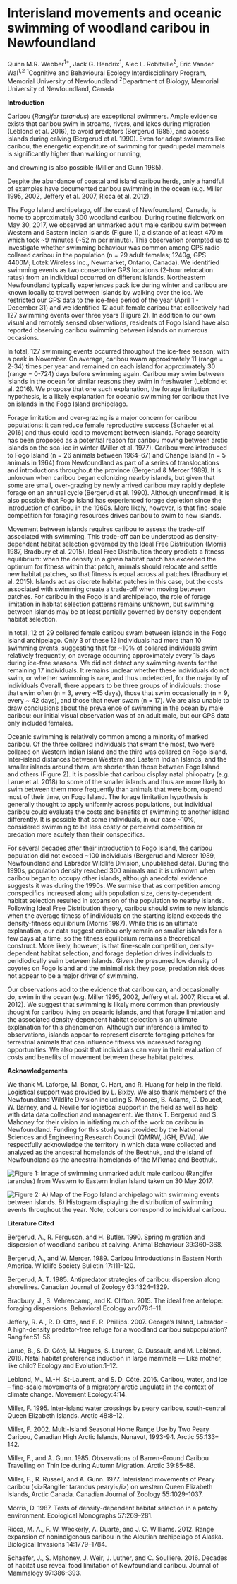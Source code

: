 Interisland movements and oceanic swimming of woodland caribou in
Newfoundland
================
Quinn M.R. Webber<sup>1\*</sup>, Jack G. Hendrix<sup>1</sup>, Alec L.
Robitaille<sup>2</sup>, Eric Vander Wal<sup>1,2</sup>
<sup>1</sup>Cognitive and Behavioural Ecology Interdisciplinary Program,
Memorial University of Newfoundland <sup>2</sup>Department of Biology,
Memorial University of Newfoundland, Canada

**Introduction**

Caribou (*Rangifer tarandus*) are exceptional swimmers. Ample evidence
exists that caribou swim in streams, rivers, and lakes during migration
(Leblond et al. 2016), to avoid predators (Bergerud 1985), and access
islands during calving (Bergerud et al. 1990). Even for adept swimmers
like caribou, the energetic expenditure of swimming for quadrupedal
mammals is significantly higher than walking or running,
<!--[@Fish1993]--> and drowning is also possible (Miller and Gunn 1985).
Despite the abundance of coastal and island caribou herds, only a
handful of examples have documented caribou swimming in the ocean (e.g.
Miller 1995, 2002, Jeffery et al. 2007, Ricca et al. 2012).

The Fogo Island archipelago, off the coast of Newfoundland, Canada, is
home to approximately 300 woodland caribou. During routine fieldwork on
May 30, 2017, we observed an unmarked adult male caribou swim between
Western and Eastern Indian Islands (Figure 1), a distance of at least
470 m which took ~9 minutes (~52 m per minute). This observation
prompted us to investigate whether swimming behaviour was common among
GPS radio-collared caribou in the population (n = 29 adult females;
1240g, GPS 4400M; Lotek Wireless Inc., Newmarket, Ontario, Canada). We
identified swimming events as two consecutive GPS locations (2-hour
relocation rates) from an individual occurred on different islands.
Northeastern Newfoundland typically experiences pack ice during winter
and caribou are known locally to travel between islands by walking over
the ice. We restricted our GPS data to the ice-free period of the year
(April 1 - December 31) and we identified 12 adult female caribou that
collectively had 127 swimming events over three years (Figure 2). In
addition to our own visual and remotely sensed observations, residents
of Fogo Island have also reported observing caribou swimming between
islands on numerous occasions.

<!-- add numbers in here -->

In total, 127 swimming events occurred throughout the ice-free season,
with a peak in November. On average, caribou swam approximately 11
(range = 2-34) times per year and remained on each island for
approximately 30 (range = 0-724) days before swimming again. Caribou may
swim between islands in the ocean for similar reasons they swim in
freshwater (Leblond et al. 2016). We propose that one such explanation,
the forage limitation hypothesis, is a likely explanation for oceanic
swimming for caribou that live on islands in the Fogo Island
archipelago. <!--Is it better
to just state our results here, or give this sort of teaser? Initially I had "86
events by 3 individuals" here, but then we ignore that for a couple paragraphs
of context before getting back into it... which seemed weird
QW: I agree. I've added some Fogo context-->

Forage limitation and over-grazing is a major concern for caribou
populations: it can reduce female reproductive success (Schaefer et al.
2016) and thus could lead to movement between islands. Forage scarcity
has been proposed as a potential reason for caribou moving between
arctic islands on the sea-ice in winter (Miller et al. 1977). Caribou
were introduced to Fogo Island (n = 26 animals between 1964–67) and
Change Island (n = 5 animals in 1964) from Newfoundland as part of a
series of translocations and introductions throughout the province
(Bergerud & Mercer 1989). It is unknown when caribou began colonizing
nearby islands, but given that some are small, over-grazing by newly
arrived caribou may rapidly deplete forage on an annual cycle (Bergerud
et al. 1990). Although unconfirmed, it is also possible that Fogo Island
has experienced forage depletion since the introduction of caribou in
the 1960s. More likely, however, is that fine-scale competition for
foraging resources drives caribou to swim to new islands.

Movement between islands requires caribou to assess the trade-off
associated with swimming. This trade-off can be understood as
density-dependent habitat selection governed by the Ideal Free
Distribution (Morris 1987, Bradbury et al. 2015). Ideal Free
Distribution theory predicts a fitness equilibrium: when the density in
a given habitat patch has exceeded the optimum for fitness within that
patch, animals should relocate and settle new habitat patches, so that
fitness is equal across all patches (Bradbury et al. 2015). Islands act
as discrete habitat patches in this case, but the costs associated with
swimming create a trade-off when moving between patches. For caribou in
the Fogo Island archipelago, the role of forage limitation in habitat
selection patterns remains unknown, but swimming between islands may be
at least partially governed by density-dependent habitat selection.

In total, 12 of 29 collared female caribou swam between islands in the
Fogo Island archipelago. Only 3 of these 12 individuals had more than 10
swimming events, suggesting that for ~10% of collared individuals swim
relatively frequently, on average occurring approximately every 15 days
during ice-free seasons. We did not detect any swimming events for the
remaining 17 individuals. It remains unclear whether these individuals
do not swim, or whether swimming is rare, and thus undetected, for the
majority of individuals Overall, there appears to be three groups of
individuals: those that swim often (n = 3, every ~15 days), those that
swim occasionally (n = 9, every ~ 42 days), and those that never swam (n
= 17). We are also unable to draw conclusions about the prevalence of
swimming in the ocean by male caribou: our initial visual observation
was of an adult male, but our GPS data only included
females.

<!-- "During the winter, when individuals could theoretically move between islands more easily by walking across ice, XX individuals were observed moving between islands. YY [(a) majority, (b) minority] of these were not detected swimming during the ice-free season and only moved between islands overwinter. This suggests that [(a) moving between islands is a relatively consistent behaviour within individuals, where some caribou refrain from both swimming and walking over ice] / [(b) caribou who avoided swimming between islands would still take advantage of the benefits provided by these patches, but only when travelling to them was less risky and costly] -->

<!-- QW: I'm not sure we need to say the below.. 
JGH - yeah, it's pretty extra I guess. I'm not really a fan of the above para either, it's not very convincing and doesn't add much
It is theoretically possible that these other
females moved rapidly back and forth between islands within the 2 hour fix rate
of our GPS collars, which we would be unable to detect. We consider this highly
unlikely given the range of residency times for caribou on any given island (min
- max: XX - XX). <!--double check-->

<!-- What is the typical residency time? Is this a true statement or am I just making this up? QW: this is something we will look into, I think. -->

Oceanic swimming is relatively common among a minority of marked
caribou. Of the three collared individuals that swam the most, two were
collared on Western Indian Island and the third was collared on Fogo
Island. Inter-island distances between Western and Eastern Indian
Islands, and the smaller islands around them, are shorter than those
between Fogo Island and others (Figure 2). It is possible that caribou
display natal philopatry (e.g. Larue et al. 2018) to some of the smaller
islands and thus are more likely to swim between them more frequently
than animals that were born, ospend most of their time, on Fogo Island.
The forage limitation hypothesis is generally thought to apply uniformly
across populations, but individual caribou could evaluate the costs and
benefits of swimming to another island differently. It is possible that
some individuals, in our case ~10%, considered swimming to be less
costly or perceived competition or predation more acutely than their
conspecifics.

For several decades after their introduction to Fogo Island, the caribou
population did not exceed ~100 individuals (Bergerud and Mercer 1989,
Newfoundland and Labrador Wildlife Division, unpublished data). During
the 1990s, population density reached 300 animals and it is unknown when
caribou began to occupy other islands, although anecdotal evidence
suggests it was during the 1990s. We surmise that as competition among
conspecifics increased along with population size, density-dependent
habitat selection resulted in expansion of the population to nearby
islands. Following Ideal Free Distribution theory, caribou should swim
to new islands when the average fitness of individuals on the starting
island exceeds the density-fitness equilibrium (Morris 1987). While this
is an ultimate explanation, our data suggest caribou only remain on
smaller islands for a few days at a time, so the fitness equilibrium
remains a theoretical construct. More likely, however, is that
fine-scale competition, density-dependent habitat selection, and forage
depletion drives individuals to peridiodically swim between islands.
Given the presumed low density of coyotes on Fogo Island and the minimal
risk they pose, predation risk does not appear to be a major driver of
swimming.

<!-- QW: changed it a bit - how is this? 
JGH: simplified these two para's a bit,
took out most of the predator stuff. I'm a bit confused by the sentence above
citing your 2018 paper, I'm not really sure what it's saying & how it relates to
the rest of the section. there were comments to that effect as well, maybe
expand the end a bit to make it clearer how that relates? -->

Our observations add to the evidence that caribou can, and occasionally
do, swim in the ocean (e.g. Miller 1995, 2002, Jeffery et al. 2007,
Ricca et al. 2012). We suggest that swimming is likely more common than
previously thought for caribou living on oceanic islands, and that
forage limitation and the associated density-dependent habitat selection
is an ultimate explanation for this phenomenon. Although our inference
is limited to observations, islands appear to represent discrete
foraging patches for terrestrial animals that can influence fitness via
increased foraging opportunities. We also posit that individuals can
vary in their evaluation of costs and benefits of movement between these
habitat patches.

**Acknowledgements**

We thank M. Laforge, M. Bonar, C. Hart, and R. Huang for help in the
field. Logistical support was provided by L. Bixby. We also thank
members of the Newfoundland Wildlife Division including S. Moores, B.
Adams, C. Doucet, W. Barney, and J. Neville for logistical support in
the field as well as help with data data collection and management. We
thank T. Bergerud and S. Mahoney for their vision in initiating much of
the work on caribou in Newfoundland. Funding for this study was provided
by the National Sciences and Engineering Research Council (QMRW, JGH,
EVW). We respectfully acknowledge the territory in which data were
collected and analyzed as the ancestral homelands of the Beothuk, and
the island of Newfoundland as the ancestral homelands of the Mi’kmaq and
Beothuk.
<!-- Simplified the funding statement, do we need to name the specific
scholarships/grants? Eric opinion??-->

![**Figure 1**: Image of swimming unmarked adult male caribou (*Rangifer
tarandus*) from Western to Eastern Indian Island taken on 30 May
2017.](../graphics/IMG_1562.JPG)

![**Figure 2**: A) Map of the Fogo Island archipelago with swimming
events between islands. B) Histogram displaying the distribution of
swimming events throughout the year. Note, colours correspond to
individual caribou.](../graphics/Fig2.png)

<!-- edit caption Fogo Island is the largest
island in the archipelago (237.71 km^2^), but there are at least three other
large islands: Western Indian (77.6 km^2^), Eastern Indian (38.7 km^2^) and
Change (XX km^2^) Islands, as well as numerous smaller islands, including
Blundon’s (1.18 km^2^), North Long (1.01 km^2^), South Long (0.48 km^2^), Kate’s
(1.64 km^2^), and Brother’s (1.59 km^2^) Islands. Habitats are similar across
the archipelago, consisting largely of coniferous and mixed forests of balsam
fir (*Abies balsamea*), black spruce (*Picea mariana*), and white birch 
(*Betula papyrifera*) as well as bogs, lakes, lichen and rocky
barrens.-->

**Literature Cited**

<div id="refs" class="references">

<div id="ref-Bergerud1990">

Bergerud, A., R. Ferguson, and H. Butler. 1990. Spring migration and
dispersion of woodland caribou at calving. Animal Behaviour 39:360–368.

</div>

<div id="ref-Bergerud1989">

Bergerud, A., and W. Mercer. 1989. Caribou Introductions in Eastern
North America. Wildlife Society Bulletin 17:111–120.

</div>

<div id="ref-Bergerud1985">

Bergerud, A. T. 1985. Antipredator strategies of caribou: dispersion
along shorelines. Canadian Journal of Zoology 63:1324–1329.

</div>

<div id="ref-Bradbury2015">

Bradbury, J., S. Vehrencamp, and K. Clifton. 2015. The ideal free
antelope: foraging dispersions. Behavioral Ecology arv078:1–11.

</div>

<div id="ref-Jeffery2007">

Jeffery, R. A., R. D. Otto, and F. R. Phillips. 2007. George’s Island,
Labrador - A high-density predator-free refuge for a woodland caribou
subpopulation? Rangifer:51–56.

</div>

<div id="ref-Larue2018">

Larue, B., S. D. Côté, M. Hugues, S. Laurent, C. Dussault, and M.
Leblond. 2018. Natal habitat preference induction in large mammals —
Like mother, like child? Ecology and Evolution:1–12.

</div>

<div id="ref-Leblond2016">

Leblond, M., M.-H. St-Laurent, and S. D. Côté. 2016. Caribou, water, and
ice – fine-scale movements of a migratory arctic ungulate in the context
of climate change. Movement Ecology:4:14.

</div>

<div id="ref-Miller1995">

Miller, F. 1995. Inter-island water crossings by peary caribou,
south-central Queen Elizabeth Islands. Arctic 48:8–12.

</div>

<div id="ref-Miller2002">

Miller, F. 2002. Multi-Island Seasonal Home Range Use by Two Peary
Caribou, Canadian High Arctic Islands, Nunavut, 1993-94. Arctic
55:133–142.

</div>

<div id="ref-Miller1985">

Miller, F., and A. Gunn. 1985. Observations of Barren-Ground Caribou
Travelling on Thin Ice during Autumn Migration. Arctic 39:85–88.

</div>

<div id="ref-Miller1977">

Miller, F., R. Russell, and A. Gunn. 1977. Interisland movements of
Peary caribou (\<i\>Rangifer tarandus pearyi\</i\>) on western Queen
Elizabeth Islands, Arctic Canada. Canadian Journal of Zoology
55:1029–1037.

</div>

<div id="ref-Morris1987">

Morris, D. 1987. Tests of density-dependent habitat selection in a
patchy environment. Ecological Monographs 57:269–281.

</div>

<div id="ref-Ricca2012">

Ricca, M. A., F. W. Weckerly, A. Duarte, and J. C. Williams. 2012. Range
expansion of nonindigenous caribou in the Aleutian archipelago of
Alaska. Biological Invasions 14:1779–1784.

</div>

<div id="ref-Schaefer2016">

Schaefer, J., S. Mahoney, J. Weir, J. Luther, and C. Soulliere. 2016.
Decades of habitat use reveal food limitation of Newfoundland caribou.
Journal of Mammalogy 97:386–393.

</div>

</div>
